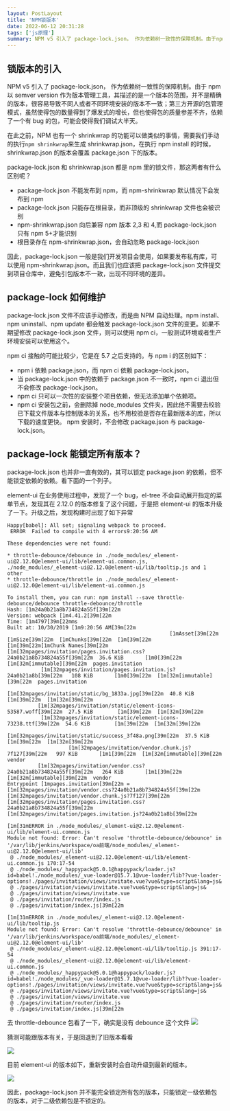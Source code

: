 ```yaml
---
layout: PostLayout
title: 'NPM锁版本'
date: 2022-06-12 20:31:28
tags: ['js原理']
summary: NPM v5 引入了 package-lock.json， 作为依赖树一致性的保障机制。由于npm以semver version作为版本管理工具，其描述的是一个版本的范围，并不是精确的版本，很容易导致不同人或者不同环境安装的版本不一致。
---
```


## 锁版本的引入

NPM v5 引入了 package-lock.json， 作为依赖树一致性的保障机制。由于 npm 以 semver version 作为版本管理工具，其描述的是一个版本的范围，并不是精确的版本，很容易导致不同人或者不同环境安装的版本不一致；第三方开源的包管理模式，虽然使得包的数量得到了爆发式的增长，但也使得包的质量参差不齐，依赖了一个有 bug 的包，可能会使得我们调试大半天。

在此之前，NPM 也有一个 shrinkwrap 的功能可以做类似的事情，需要我们手动的执行`npm shrinkwrap`来生成 shrinkwrap.json，在执行 npm install 的时候，shrinkwrap.json 的版本会覆盖 package.json 下的版本。

package-lock.json 和 shrinkwrap.json 都是 npm 里的锁文件，那这两者有什么区别呢？

- package-lock.json 不能发布到 npm，而 npm-shrinkwrap 默认情况下会发布到 npm
- package-lock.json 只能存在根目录，而非顶级的 shrinkwrap 文件也会被识别
- npm-shrinkwrap.json 向后兼容 npm 版本 2,3 和 4,而 package-lock.json 只有 npm 5+才能识别
- 根目录存在 npm-shrinkwrap.json，会自动忽略 package-lock.json

因此，package-lock.json 一般是我们开发项目会使用，如果要发布私有库，可以使用 npm-shrinkwrap.json。而且我们也应该把 package-lock.json 文件提交到项目仓库中，避免引包版本不一致，出现不同环境的差异。

## package-lock 如何维护

package-lock.json 文件不应该手动修改，而是由 NPM 自动处理。npm install、npm uninstall、npm update 都会触发 package-lock.json 文件的变更。如果不期望修改 package-lock.json 文件，则可以使用 npm ci，一般测试环境或者生产环境安装可以使用这个。

npm ci 接触的可能比较少，它是在 5.7 之后支持的。与 npm i 的区别如下：

- npm i 依赖 package.json，而 npm ci 依赖 package-lock.json。
- 当 package-lock.json 中的依赖于 package.json 不一致时，npm ci 退出但不会修改 package-lock.json。
- npm ci 只可以一次性的安装整个项目依赖，但无法添加单个依赖项。
- npm ci 安装包之前，会删除掉 node_modules 文件夹，因此他不需要去校验已下载文件版本与控制版本的关系，也不用校验是否存在最新版本的库，所以下载的速度更快。
  npm 安装时，不会修改 package.json 与 package-lock.json。

## package-lock 能锁定所有版本？

package-lock.json 也并非一直有效的，其可以锁定 package.json 的依赖，但不能锁定依赖的依赖。看下面的一个列子。

element-ui 在业务使用过程中，发现了一个 bug，el-tree 不会自动展开指定的菜单节点，发现其在 2.12.0 的版本修复了这个问题，于是把 element-ui 的版本升级了一下。升级之后，发现构建时出现了如下异常

```
Happy[babel]: All set; signaling webpack to proceed.
 ERROR  Failed to compile with 4 errors9:20:56 AM

These dependencies were not found:

* throttle-debounce/debounce in ./node_modules/_element-ui@2.12.0@element-ui/lib/element-ui.common.js, ./node_modules/_element-ui@2.12.0@element-ui/lib/tooltip.js and 1 other
* throttle-debounce/throttle in ./node_modules/_element-ui@2.12.0@element-ui/lib/element-ui.common.js

To install them, you can run: npm install --save throttle-debounce/debounce throttle-debounce/throttle
Hash: [1m24a0b21a8b734824a55f[39m[22m
Version: webpack [1m4.41.2[39m[22m
Time: [1m4797[39m[22mms
Built at: 10/30/2019 [1m9:20:56 AM[39m[22m
                                                     [1mAsset[39m[22m      [1mSize[39m[22m  [1mChunks[39m[22m  [1m[39m[22m             [1m[39m[22m[1mChunk Names[39m[22m
[1m[32mpages/invitation/pages.invitation.css?24a0b21a8b734824a55f[39m[22m  36.6 KiB       [1m0[39m[22m  [1m[32m[immutable][39m[22m  pages.invitation
           [1m[32mpages/invitation/pages.invitation.js?24a0b21a8b[39m[22m   108 KiB       [1m0[39m[22m  [1m[32m[immutable][39m[22m  pages.invitation
                      [1m[32mpages/invitation/static/bg_1833a.jpg[39m[22m  40.8 KiB        [1m[39m[22m  [1m[32m[39m[22m
          [1m[32mpages/invitation/static/element-icons-53587.woff[39m[22m  27.5 KiB        [1m[39m[22m  [1m[32m[39m[22m
           [1m[32mpages/invitation/static/element-icons-73238.ttf[39m[22m  54.6 KiB        [1m[39m[22m  [1m[32m[39m[22m
                 [1m[32mpages/invitation/static/success_3f48a.png[39m[22m  37.5 KiB        [1m[39m[22m  [1m[32m[39m[22m
                    [1m[32mpages/invitation/vendor.chunk.js?7f127[39m[22m   997 KiB       [1m1[39m[22m  [1m[32m[immutable][39m[22m  vendor
          [1m[32mpages/invitation/vendor.css?24a0b21a8b734824a55f[39m[22m   264 KiB       [1m1[39m[22m  [1m[32m[immutable][39m[22m  vendor
Entrypoint [1mpages.invitation[39m[22m = [1m[32mpages/invitation/vendor.css?24a0b21a8b734824a55f[39m[22m [1m[32mpages/invitation/vendor.chunk.js?7f127[39m[22m [1m[32mpages/invitation/pages.invitation.css?24a0b21a8b734824a55f[39m[22m [1m[32mpages/invitation/pages.invitation.js?24a0b21a8b[39m[22m

[1m[31mERROR in ./node_modules/_element-ui@2.12.0@element-ui/lib/element-ui.common.js
Module not found: Error: Can't resolve 'throttle-debounce/debounce' in '/var/lib/jenkins/workspace/oa前端/node_modules/_element-ui@2.12.0@element-ui/lib'
 @ ./node_modules/_element-ui@2.12.0@element-ui/lib/element-ui.common.js 170:17-54
 @ ./node_modules/_happypack@5.0.1@happypack/loader.js?id=babel!./node_modules/_vue-loader@15.7.1@vue-loader/lib??vue-loader-options!./pages/invitation/views/invitate.vue?vue&type=script&lang=js&
 @ ./pages/invitation/views/invitate.vue?vue&type=script&lang=js&
 @ ./pages/invitation/views/invitate.vue
 @ ./pages/invitation/router/index.js
 @ ./pages/invitation/index.js[39m[22m

[1m[31mERROR in ./node_modules/_element-ui@2.12.0@element-ui/lib/tooltip.js
Module not found: Error: Can't resolve 'throttle-debounce/debounce' in '/var/lib/jenkins/workspace/oa前端/node_modules/_element-ui@2.12.0@element-ui/lib'
 @ ./node_modules/_element-ui@2.12.0@element-ui/lib/tooltip.js 391:17-54
 @ ./node_modules/_element-ui@2.12.0@element-ui/lib/element-ui.common.js
 @ ./node_modules/_happypack@5.0.1@happypack/loader.js?id=babel!./node_modules/_vue-loader@15.7.1@vue-loader/lib??vue-loader-options!./pages/invitation/views/invitate.vue?vue&type=script&lang=js&
 @ ./pages/invitation/views/invitate.vue?vue&type=script&lang=js&
 @ ./pages/invitation/views/invitate.vue
 @ ./pages/invitation/router/index.js
 @ ./pages/invitation/index.js[39m[22m
```

去 throttle-debounce 包看了一下，确实是没有 debounce 这个文件
![](/static/images/image2019-10-30_11-28-8.png)

猜测可能跟版本有关，于是回退到了旧版本看看

![](/static/images/image2019-10-30_11-28-22.png)

目前 element-ui 的版本如下，重新安装时会自动升级到最新的版本。

![](/static/images/image2019-10-30_11-50-0.png)

因此，package-lock.json 并不能完全锁定所有包的版本，只能锁定一级依赖包的版本，对于二级依赖包是不锁定的。
